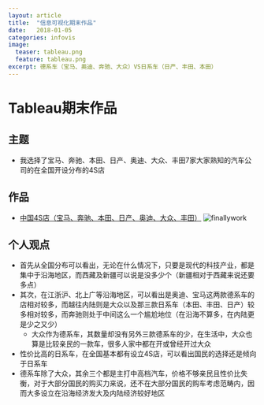 ```yaml
---
layout: article
title:  "信息可视化期末作品"
date:   2018-01-05
categories: infovis
image:
  teaser: tableau.png
  feature: tableau.png
excerpt: 德系车（宝马、奥迪、奔驰、大众）VS日系车（日产、丰田、本田）
---
```


# Tableau期末作品

## 主题
- 我选择了宝马、奔驰、本田、日产、奥迪、大众、丰田7家大家熟知的汽车公司的在全国开设分布的4S店

## 作品
- [中国4S店（宝马、奔驰、本田、日产、奥迪、大众、丰田）](https://luo00789.github.io/infovis/qimo/index.html)
![finallywork](https://luo00789.github.io/images/tableau.png)

## 个人观点
- 首先从全国分布可以看出，无论在什么情况下，只要是现代的科技产业，都是集中于沿海地区，而西藏及新疆可以说是没多少个（新疆相对于西藏来说还要多点）
- 其次，在江浙沪、北上广等沿海地区，可以看出是奥迪、宝马这两款德系车的店相对较多，而越往内陆则是大众以及那三款日系车（本田、丰田、日产）较多相对较多，而奔驰则处于中间这么一个尴尬地位（在沿海不算多，在内陆更是少之又少）
  - 大众作为德系车，其数量却没有另外三款德系车的少，在生活中，大众也算是比较亲民的一款车，很多人家中都在开或曾经开过大众
- 性价比高的日系车，在全国基本都有设立4S店，可以看出国民的选择还是倾向于日系车
- 德系车除了大众，其余三个都是主打中高档汽车，价格不够亲民且性价比失衡，对于大部分国民的购买力来说，还不在大部分国民的购车考虑范畴内，因而大多设立在沿海经济发大及内陆经济较好地区

